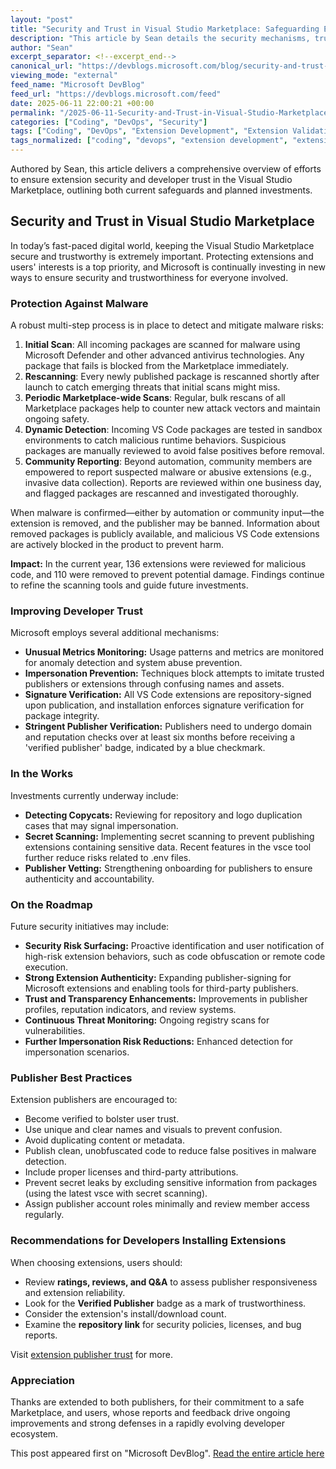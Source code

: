 ```yaml
---
layout: "post"
title: "Security and Trust in Visual Studio Marketplace: Safeguarding Extensions for Developers"
description: "This article by Sean details the security mechanisms, trust-building initiatives, and future improvements being implemented in the Visual Studio Marketplace to protect both extension publishers and users. It outlines malware detection, community reporting, publisher verification, and best practices for safely managing and consuming extensions."
author: "Sean"
excerpt_separator: <!--excerpt_end-->
canonical_url: "https://devblogs.microsoft.com/blog/security-and-trust-in-visual-studio-marketplace"
viewing_mode: "external"
feed_name: "Microsoft DevBlog"
feed_url: "https://devblogs.microsoft.com/feed"
date: 2025-06-11 22:00:21 +00:00
permalink: "/2025-06-11-Security-and-Trust-in-Visual-Studio-Marketplace-Safeguarding-Extensions-for-Developers.html"
categories: ["Coding", "DevOps", "Security"]
tags: ["Coding", "DevOps", "Extension Development", "Extension Validation", "Extensions", "Impersonation Prevention", "Malware Prevention", "News", "Package Management", "Publisher Best Practices", "Publisher Verification", "Secret Scanning", "Security", "Supply Chain Security", "Trust Signals", "Visual Studio Marketplace", "VS", "VS Code"]
tags_normalized: ["coding", "devops", "extension development", "extension validation", "extensions", "impersonation prevention", "malware prevention", "news", "package management", "publisher best practices", "publisher verification", "secret scanning", "security", "supply chain security", "trust signals", "visual studio marketplace", "vs", "vs code"]
---
```


Authored by Sean, this article delivers a comprehensive overview of efforts to ensure extension security and developer trust in the Visual Studio Marketplace, outlining both current safeguards and planned investments.<!--excerpt_end-->

## Security and Trust in Visual Studio Marketplace

In today’s fast-paced digital world, keeping the Visual Studio Marketplace secure and trustworthy is extremely important. Protecting extensions and users' interests is a top priority, and Microsoft is continually investing in new ways to ensure security and trustworthiness for everyone involved.

### Protection Against Malware

A robust multi-step process is in place to detect and mitigate malware risks:

1. **Initial Scan**: All incoming packages are scanned for malware using Microsoft Defender and other advanced antivirus technologies. Any package that fails is blocked from the Marketplace immediately.
2. **Rescanning**: Every newly published package is rescanned shortly after launch to catch emerging threats that initial scans might miss.
3. **Periodic Marketplace-wide Scans**: Regular, bulk rescans of all Marketplace packages help to counter new attack vectors and maintain ongoing safety.
4. **Dynamic Detection**: Incoming VS Code packages are tested in sandbox environments to catch malicious runtime behaviors. Suspicious packages are manually reviewed to avoid false positives before removal.
5. **Community Reporting**: Beyond automation, community members are empowered to report suspected malware or abusive extensions (e.g., invasive data collection). Reports are reviewed within one business day, and flagged packages are rescanned and investigated thoroughly.

When malware is confirmed—either by automation or community input—the extension is removed, and the publisher may be banned. Information about removed packages is publicly available, and malicious VS Code extensions are actively blocked in the product to prevent harm.

**Impact:** In the current year, 136 extensions were reviewed for malicious code, and 110 were removed to prevent potential damage. Findings continue to refine the scanning tools and guide future investments.

### Improving Developer Trust

Microsoft employs several additional mechanisms:

- **Unusual Metrics Monitoring:** Usage patterns and metrics are monitored for anomaly detection and system abuse prevention.
- **Impersonation Prevention:** Techniques block attempts to imitate trusted publishers or extensions through confusing names and assets.
- **Signature Verification:** All VS Code extensions are repository-signed upon publication, and installation enforces signature verification for package integrity.
- **Stringent Publisher Verification:** Publishers need to undergo domain and reputation checks over at least six months before receiving a 'verified publisher' badge, indicated by a blue checkmark.

### In the Works

Investments currently underway include:

- **Detecting Copycats:** Reviewing for repository and logo duplication cases that may signal impersonation.
- **Secret Scanning:** Implementing secret scanning to prevent publishing extensions containing sensitive data. Recent features in the vsce tool further reduce risks related to .env files.
- **Publisher Vetting:** Strengthening onboarding for publishers to ensure authenticity and accountability.

### On the Roadmap

Future security initiatives may include:

- **Security Risk Surfacing:** Proactive identification and user notification of high-risk extension behaviors, such as code obfuscation or remote code execution.
- **Strong Extension Authenticity:** Expanding publisher-signing for Microsoft extensions and enabling tools for third-party publishers.
- **Trust and Transparency Enhancements:** Improvements in publisher profiles, reputation indicators, and review systems.
- **Continuous Threat Monitoring:** Ongoing registry scans for vulnerabilities.
- **Further Impersonation Risk Reductions:** Enhanced detection for impersonation scenarios.

### Publisher Best Practices

Extension publishers are encouraged to:

- Become verified to bolster user trust.
- Use unique and clear names and visuals to prevent confusion.
- Avoid duplicating content or metadata.
- Publish clean, unobfuscated code to reduce false positives in malware detection.
- Include proper licenses and third-party attributions.
- Prevent secret leaks by excluding sensitive information from packages (using the latest vsce with secret scanning).
- Assign publisher account roles minimally and review member access regularly.

### Recommendations for Developers Installing Extensions

When choosing extensions, users should:

- Review **ratings, reviews, and Q&A** to assess publisher responsiveness and extension reliability.
- Look for the **Verified Publisher** badge as a mark of trustworthiness.
- Consider the extension's install/download count.
- Examine the **repository link** for security policies, licenses, and bug reports.

Visit [extension publisher trust](https://code.visualstudio.com/docs/configure/extensions/extension-runtime-security#_extension-publisher-trust) for more.

### Appreciation

Thanks are extended to both publishers, for their commitment to a safe Marketplace, and users, whose reports and feedback drive ongoing improvements and strong defenses in a rapidly evolving developer ecosystem.

This post appeared first on "Microsoft DevBlog". [Read the entire article here](https://devblogs.microsoft.com/blog/security-and-trust-in-visual-studio-marketplace)
